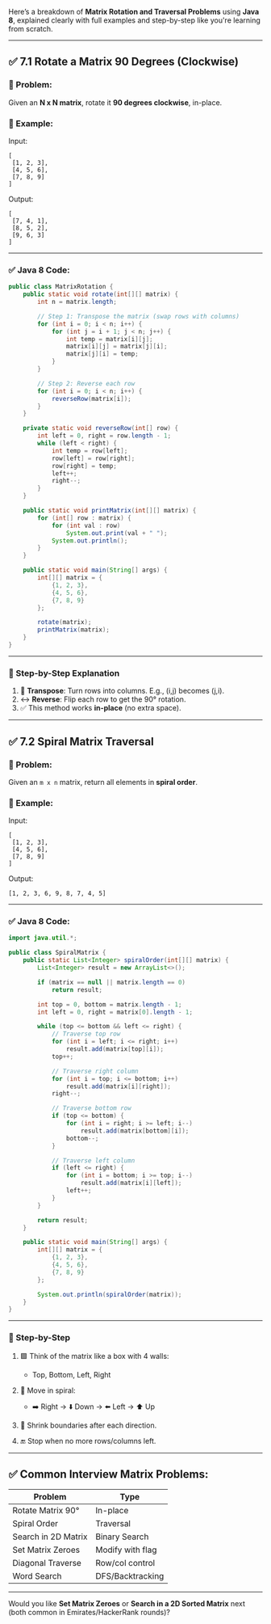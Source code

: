 Here’s a breakdown of **Matrix Rotation and Traversal Problems** using **Java 8**, explained clearly with full examples and step-by-step like you're learning from scratch.

---

## ✅ 7.1 Rotate a Matrix 90 Degrees (Clockwise)

### 🔄 Problem:

Given an **N x N matrix**, rotate it **90 degrees clockwise**, in-place.

### 📘 Example:

Input:

```
[
 [1, 2, 3],
 [4, 5, 6],
 [7, 8, 9]
]
```

Output:

```
[
 [7, 4, 1],
 [8, 5, 2],
 [9, 6, 3]
]
```

---

### ✅ Java 8 Code:

```java
public class MatrixRotation {
    public static void rotate(int[][] matrix) {
        int n = matrix.length;

        // Step 1: Transpose the matrix (swap rows with columns)
        for (int i = 0; i < n; i++) {
            for (int j = i + 1; j < n; j++) {
                int temp = matrix[i][j];
                matrix[i][j] = matrix[j][i];
                matrix[j][i] = temp;
            }
        }

        // Step 2: Reverse each row
        for (int i = 0; i < n; i++) {
            reverseRow(matrix[i]);
        }
    }

    private static void reverseRow(int[] row) {
        int left = 0, right = row.length - 1;
        while (left < right) {
            int temp = row[left];
            row[left] = row[right];
            row[right] = temp;
            left++;
            right--;
        }
    }

    public static void printMatrix(int[][] matrix) {
        for (int[] row : matrix) {
            for (int val : row)
                System.out.print(val + " ");
            System.out.println();
        }
    }

    public static void main(String[] args) {
        int[][] matrix = {
            {1, 2, 3},
            {4, 5, 6},
            {7, 8, 9}
        };

        rotate(matrix);
        printMatrix(matrix);
    }
}
```

---

### 👶 Step-by-Step Explanation

1. 🔄 **Transpose**: Turn rows into columns. E.g., (i,j) becomes (j,i).
2. ↔️ **Reverse**: Flip each row to get the 90° rotation.
3. ✅ This method works **in-place** (no extra space).

---

## ✅ 7.2 Spiral Matrix Traversal

### 🔄 Problem:

Given an `m x n` matrix, return all elements in **spiral order**.

### 📘 Example:

Input:

```
[
 [1, 2, 3],
 [4, 5, 6],
 [7, 8, 9]
]
```

Output:

```
[1, 2, 3, 6, 9, 8, 7, 4, 5]
```

---

### ✅ Java 8 Code:

```java
import java.util.*;

public class SpiralMatrix {
    public static List<Integer> spiralOrder(int[][] matrix) {
        List<Integer> result = new ArrayList<>();

        if (matrix == null || matrix.length == 0)
            return result;

        int top = 0, bottom = matrix.length - 1;
        int left = 0, right = matrix[0].length - 1;

        while (top <= bottom && left <= right) {
            // Traverse top row
            for (int i = left; i <= right; i++)
                result.add(matrix[top][i]);
            top++;

            // Traverse right column
            for (int i = top; i <= bottom; i++)
                result.add(matrix[i][right]);
            right--;

            // Traverse bottom row
            if (top <= bottom) {
                for (int i = right; i >= left; i--)
                    result.add(matrix[bottom][i]);
                bottom--;
            }

            // Traverse left column
            if (left <= right) {
                for (int i = bottom; i >= top; i--)
                    result.add(matrix[i][left]);
                left++;
            }
        }

        return result;
    }

    public static void main(String[] args) {
        int[][] matrix = {
            {1, 2, 3},
            {4, 5, 6},
            {7, 8, 9}
        };

        System.out.println(spiralOrder(matrix));
    }
}
```

---

### 👶 Step-by-Step

1. 🟪 Think of the matrix like a box with 4 walls:

   - Top, Bottom, Left, Right

2. 🔁 Move in spiral:

   - ➡️ Right → ⬇️ Down → ⬅️ Left → ⬆️ Up

3. 🧽 Shrink boundaries after each direction.
4. 🔚 Stop when no more rows/columns left.

---

## ✅ Common Interview Matrix Problems:

| Problem             | Type             |
| ------------------- | ---------------- |
| Rotate Matrix 90°   | In-place         |
| Spiral Order        | Traversal        |
| Search in 2D Matrix | Binary Search    |
| Set Matrix Zeroes   | Modify with flag |
| Diagonal Traverse   | Row/col control  |
| Word Search         | DFS/Backtracking |

---

Would you like **Set Matrix Zeroes** or **Search in a 2D Sorted Matrix** next (both common in Emirates/HackerRank rounds)?
